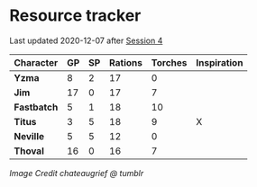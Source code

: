 # Resource tracker

Last updated 2020-12-07 after
[Session 4](https://github.com/assimilate-dev/frostmaiden/blob/main/act1/session_notes/s04_2020-12-07.md)

| Character     | GP  | SP  | Rations | Torches | Inspiration |
| ------------- | --- | --- | ------- | ------- | ----------- |
| **Yzma**      | 8   | 2   | 17      | 0       |             |
| **Jim**       | 17  | 0   | 17      | 7       |             |
| **Fastbatch** | 5   | 1   | 18      | 10      |             |
| **Titus**     | 3   | 5   | 18      | 9       | X           |
| **Neville**   | 5   | 5   | 12      | 0       |             |
| **Thoval**    | 16  | 0   | 16      | 7       |             |



_Image Credit chateaugrief @ tumblr_

